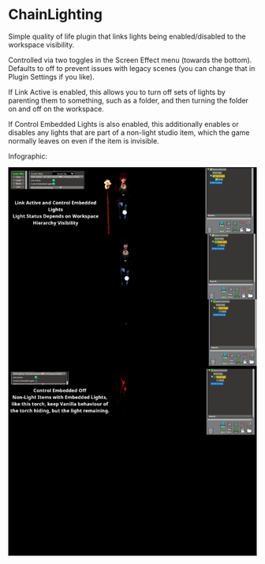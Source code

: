 # ChainLighting

Simple quality of life plugin that links lights being enabled/disabled to the workspace visibility.

Controlled via two toggles in the Screen Effect menu (towards the bottom). Defaults to off to prevent issues with legacy scenes (you can change that in Plugin Settings if you like).

If Link Active is enabled, this allows you to turn off sets of lights by parenting them to something, such as a folder, and then turning the folder on and off on the workspace.

If Control Embedded Lights is also enabled, this additionally enables or disables any lights that are part of a non-light studio item, which the game normally leaves on even if the item is invisible.

Infographic:

![Infographic](https://raw.githubusercontent.com/OrangeSpork/ChainLighting/master/ChainLighting/ChainLightingInfo.png)
